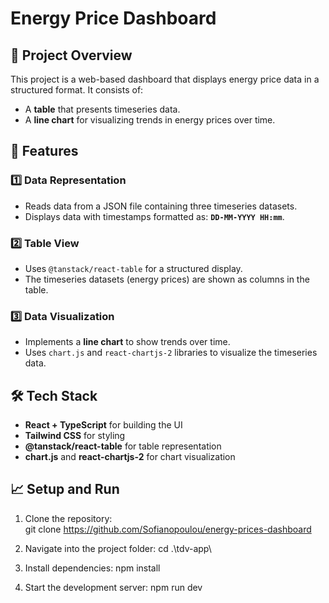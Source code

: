 # Energy Price Dashboard

## 📌 Project Overview  
This project is a web-based dashboard that displays energy price data in a structured format. It consists of:  
- A **table** that presents timeseries data.  
- A **line chart** for visualizing trends in energy prices over time.

## 🚀 Features  
### 1️⃣ Data Representation  
- Reads data from a JSON file containing three timeseries datasets.  
- Displays data with timestamps formatted as: **`DD-MM-YYYY HH:mm`**.  

### 2️⃣ Table View  
- Uses `@tanstack/react-table` for a structured display.  
- The timeseries datasets (energy prices) are shown as columns in the table.  

### 3️⃣ Data Visualization  
- Implements a **line chart** to show trends over time.  
- Uses `chart.js` and `react-chartjs-2` libraries to visualize the timeseries data.

## 🛠️ Tech Stack  
- **React + TypeScript** for building the UI  
- **Tailwind CSS** for styling  
- **@tanstack/react-table** for table representation  
- **chart.js** and **react-chartjs-2** for chart visualization  

## 📈 Setup and Run  
1. Clone the repository:  
   git clone https://github.com/Sofianopoulou/energy-prices-dashboard

2. Navigate into the project folder:
   cd .\tdv-app\
   
3. Install dependencies:
   npm install
   
4. Start the development server:
   npm run dev
